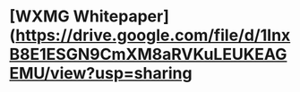 # [WXMG Whitepaper](https://drive.google.com/file/d/1InxB8E1ESGN9CmXM8aRVKuLEUKEAGEMU/view?usp=sharing
